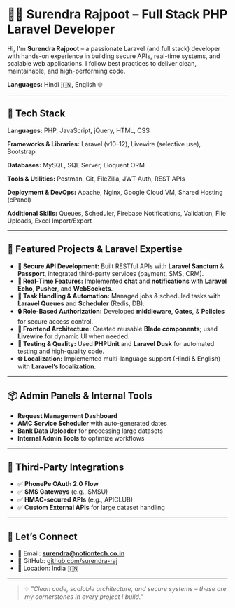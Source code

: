 # 👨‍💻 Surendra Rajpoot – Full Stack PHP Laravel Developer

Hi, I'm **Surendra Rajpoot** – a passionate Laravel (and full stack) developer with hands-on experience in building secure APIs, real-time systems, and scalable web applications. I follow best practices to deliver clean, maintainable, and high-performing code.

**Languages:** Hindi 🇮🇳, English 🌐

---

## 🔧 Tech Stack

**Languages:**
PHP, JavaScript, jQuery, HTML, CSS

**Frameworks & Libraries:**
Laravel (v10–12), Livewire (selective use), Bootstrap

**Databases:**
MySQL, SQL Server, Eloquent ORM

**Tools & Utilities:**
Postman, Git, FileZilla, JWT Auth, REST APIs

**Deployment & DevOps:**
Apache, Nginx, Google Cloud VM, Shared Hosting (cPanel)

**Additional Skills:**
Queues, Scheduler, Firebase Notifications, Validation, File Uploads, Excel Import/Export

---
## 🚀 Featured Projects & Laravel Expertise

- **🔐 Secure API Development:** Built RESTful APIs with **Laravel Sanctum** & **Passport**, integrated third-party services (payment, SMS, CRM).
- **📡 Real-Time Features:** Implemented **chat** and **notifications** with **Laravel Echo**, **Pusher**, and **WebSockets**.
- **🧠 Task Handling & Automation:** Managed jobs & scheduled tasks with **Laravel Queues** and **Scheduler** (Redis, DB).
- **🔒 Role-Based Authorization:** Developed **middleware**, **Gates**, & **Policies** for secure access control.
- **🧩 Frontend Architecture:** Created reusable **Blade components**; used **Livewire** for dynamic UI when needed.
- **🧪 Testing & Quality:** Used **PHPUnit** and **Laravel Dusk** for automated testing and high-quality code.
- **🌐 Localization:** Implemented multi-language support (Hindi & English) with **Laravel’s localization**.

---

## 📦 Admin Panels & Internal Tools

- **Request Management Dashboard**
- **AMC Service Scheduler** with auto-generated dates
- **Bank Data Uploader** for processing large datasets
- **Internal Admin Tools** to optimize workflows

---

## 🔌 Third-Party Integrations

- ✅ **PhonePe OAuth 2.0 Flow**
- ✅ **SMS Gateways** (e.g., SMSU)
- ✅ **HMAC-secured APIs** (e.g., APICLUB)
- ✅ **Custom External APIs** for large dataset handling



---

## 📍 Let’s Connect

- 📧 Email: **surendra@notiontech.co.in**
- 🔗 GitHub: [github.com/surendra-raj](https://github.com/surendra-raj)
- 📌 Location: India 🇮🇳

---

> 💡 *"Clean code, scalable architecture, and secure systems – these are my cornerstones in every project I build."*
